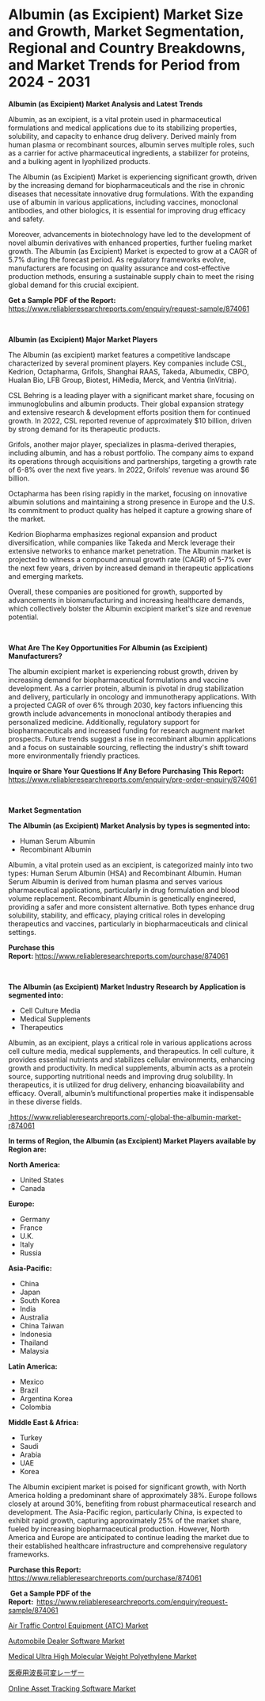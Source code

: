 <p><h1>Albumin (as Excipient) Market Size and Growth, Market Segmentation, Regional and Country Breakdowns, and Market Trends for Period from 2024 -  2031</h1></p><p><strong>Albumin (as Excipient) Market Analysis and Latest Trends</strong></p>
<p><p>Albumin, as an excipient, is a vital protein used in pharmaceutical formulations and medical applications due to its stabilizing properties, solubility, and capacity to enhance drug delivery. Derived mainly from human plasma or recombinant sources, albumin serves multiple roles, such as a carrier for active pharmaceutical ingredients, a stabilizer for proteins, and a bulking agent in lyophilized products.</p><p>The Albumin (as Excipient) Market is experiencing significant growth, driven by the increasing demand for biopharmaceuticals and the rise in chronic diseases that necessitate innovative drug formulations. With the expanding use of albumin in various applications, including vaccines, monoclonal antibodies, and other biologics, it is essential for improving drug efficacy and safety.</p><p>Moreover, advancements in biotechnology have led to the development of novel albumin derivatives with enhanced properties, further fueling market growth. The Albumin (as Excipient) Market is expected to grow at a CAGR of 5.7% during the forecast period. As regulatory frameworks evolve, manufacturers are focusing on quality assurance and cost-effective production methods, ensuring a sustainable supply chain to meet the rising global demand for this crucial excipient.</p></p>
<p><strong>Get a Sample PDF of the Report:&nbsp;</strong> <a href="https://www.reliableresearchreports.com/enquiry/request-sample/874061">https://www.reliableresearchreports.com/enquiry/request-sample/874061</a></p>
<p>&nbsp;</p>
<p><strong>Albumin (as Excipient) Major Market Players</strong></p>
<p><p>The Albumin (as excipient) market features a competitive landscape characterized by several prominent players. Key companies include CSL, Kedrion, Octapharma, Grifols, Shanghai RAAS, Takeda, Albumedix, CBPO, Hualan Bio, LFB Group, Biotest, HiMedia, Merck, and Ventria (InVitria).</p><p>CSL Behring is a leading player with a significant market share, focusing on immunoglobulins and albumin products. Their global expansion strategy and extensive research & development efforts position them for continued growth. In 2022, CSL reported revenue of approximately $10 billion, driven by strong demand for its therapeutic products.</p><p>Grifols, another major player, specializes in plasma-derived therapies, including albumin, and has a robust portfolio. The company aims to expand its operations through acquisitions and partnerships, targeting a growth rate of 6-8% over the next five years. In 2022, Grifols’ revenue was around $6 billion.</p><p>Octapharma has been rising rapidly in the market, focusing on innovative albumin solutions and maintaining a strong presence in Europe and the U.S. Its commitment to product quality has helped it capture a growing share of the market.</p><p>Kedrion Biopharma emphasizes regional expansion and product diversification, while companies like Takeda and Merck leverage their extensive networks to enhance market penetration. The Albumin market is projected to witness a compound annual growth rate (CAGR) of 5-7% over the next few years, driven by increased demand in therapeutic applications and emerging markets.</p><p>Overall, these companies are positioned for growth, supported by advancements in biomanufacturing and increasing healthcare demands, which collectively bolster the Albumin excipient market's size and revenue potential.</p></p>
<p>&nbsp;</p>
<p><strong>What Are The Key Opportunities For Albumin (as Excipient) Manufacturers?</strong></p>
<p><p>The albumin excipient market is experiencing robust growth, driven by increasing demand for biopharmaceutical formulations and vaccine development. As a carrier protein, albumin is pivotal in drug stabilization and delivery, particularly in oncology and immunotherapy applications. With a projected CAGR of over 6% through 2030, key factors influencing this growth include advancements in monoclonal antibody therapies and personalized medicine. Additionally, regulatory support for biopharmaceuticals and increased funding for research augment market prospects. Future trends suggest a rise in recombinant albumin applications and a focus on sustainable sourcing, reflecting the industry's shift toward more environmentally friendly practices.</p></p>
<p><strong>Inquire or Share Your Questions If Any Before Purchasing This Report:</strong> <a href="https://www.reliableresearchreports.com/enquiry/pre-order-enquiry/874061">https://www.reliableresearchreports.com/enquiry/pre-order-enquiry/874061</a></p>
<p>&nbsp;</p>
<p><strong>Market Segmentation</strong></p>
<p><strong>The Albumin (as Excipient) Market Analysis by types is segmented into:</strong></p>
<p><ul><li>Human Serum Albumin</li><li>Recombinant Albumin</li></ul></p>
<p><p>Albumin, a vital protein used as an excipient, is categorized mainly into two types: Human Serum Albumin (HSA) and Recombinant Albumin. Human Serum Albumin is derived from human plasma and serves various pharmaceutical applications, particularly in drug formulation and blood volume replacement. Recombinant Albumin is genetically engineered, providing a safer and more consistent alternative. Both types enhance drug solubility, stability, and efficacy, playing critical roles in developing therapeutics and vaccines, particularly in biopharmaceuticals and clinical settings.</p></p>
<p><strong>Purchase this Report:&nbsp;</strong><a href="https://www.reliableresearchreports.com/purchase/874061">https://www.reliableresearchreports.com/purchase/874061</a></p>
<p>&nbsp;</p>
<p><strong>The Albumin (as Excipient) Market Industry Research by Application is segmented into:</strong></p>
<p><ul><li>Cell Culture Media</li><li>Medical Supplements</li><li>Therapeutics</li></ul></p>
<p><p>Albumin, as an excipient, plays a critical role in various applications across cell culture media, medical supplements, and therapeutics. In cell culture, it provides essential nutrients and stabilizes cellular environments, enhancing growth and productivity. In medical supplements, albumin acts as a protein source, supporting nutritional needs and improving drug solubility. In therapeutics, it is utilized for drug delivery, enhancing bioavailability and efficacy. Overall, albumin’s multifunctional properties make it indispensable in these diverse fields.</p></p>
<p><a href="https://www.reliableresearchreports.com/-global-the-albumin-market-r874061">&nbsp;https://www.reliableresearchreports.com/-global-the-albumin-market-r874061</a></p>
<p><strong>In terms of Region, the Albumin (as Excipient) Market Players available by Region are:</strong></p>
<p>
    <p> <strong> North America: </strong>
        <ul>
            <li>United States</li>
            <li>Canada</li>
        </ul>
        </p> 
    <p> <strong> Europe: </strong>
        <ul>
            <li>Germany</li>
            <li>France</li>
            <li>U.K.</li>
            <li>Italy</li>
            <li>Russia</li>
        </ul>
        </p> 
    <p> <strong> Asia-Pacific: </strong>
        <ul>
            <li>China</li>
            <li>Japan</li>
            <li>South Korea</li>
            <li>India</li>
            <li>Australia</li>
            <li>China Taiwan</li>
            <li>Indonesia</li>
            <li>Thailand</li>
            <li>Malaysia</li>
        </ul>
        </p> 
    <p> <strong> Latin America: </strong>
        <ul>
            <li>Mexico</li>
            <li>Brazil</li>
            <li>Argentina Korea</li>
            <li>Colombia</li>
        </ul>
        </p> 
    <p> <strong> Middle East & Africa: </strong>
        <ul>
            <li>Turkey</li>
            <li>Saudi</li>
            <li>Arabia</li>
            <li>UAE</li>
            <li>Korea</li>
        </ul>
    </p>
    </p>
<p><p>The Albumin excipient market is poised for significant growth, with North America holding a predominant share of approximately 38%. Europe follows closely at around 30%, benefiting from robust pharmaceutical research and development. The Asia-Pacific region, particularly China, is expected to exhibit rapid growth, capturing approximately 25% of the market share, fueled by increasing biopharmaceutical production. However, North America and Europe are anticipated to continue leading the market due to their established healthcare infrastructure and comprehensive regulatory frameworks.</p></p>
<p><strong>Purchase this Report: </strong><a href="https://www.reliableresearchreports.com/purchase/874061">https://www.reliableresearchreports.com/purchase/874061</a></p>
<p>&nbsp;<strong>Get a Sample PDF of the Report:&nbsp;&nbsp;</strong><a href="https://www.reliableresearchreports.com/enquiry/request-sample/874061">https://www.reliableresearchreports.com/enquiry/request-sample/874061</a></p>
<p><strong></strong></p>
<p><p><a href="https://github.com/arionmp/Market-Research-Report-List-5/blob/main/air-traffic-control-equipment-atc-market.md">Air Traffic Control Equipment (ATC) Market</a></p><p><a href="https://www.linkedin.com/pulse/mapping-automobile-dealer-software-market-trends-challenges-zsedc?trackingId=%2FGKORwiuHX4Qb56m53I7TA%3D%3D">Automobile Dealer Software Market</a></p><p><a href="https://issuu.com/reportprime-2/docs/medical-ultra-high-molecular-weight_bfe4bda6f1df26">Medical Ultra High Molecular Weight Polyethylene Market</a></p><p><a href="https://github.com/mohamedbakry57/Market-Research-Report-List-6/blob/main/427866087407.md">医療用波長可変レーザー</a></p><p><a href="https://www.linkedin.com/pulse/online-asset-tracking-software-market-size-growth-trends-statistics-zwuzf?trackingId=QF37xuQ2vYIPU86Jl9ysQg%3D%3D">Online Asset Tracking Software Market</a></p></p>